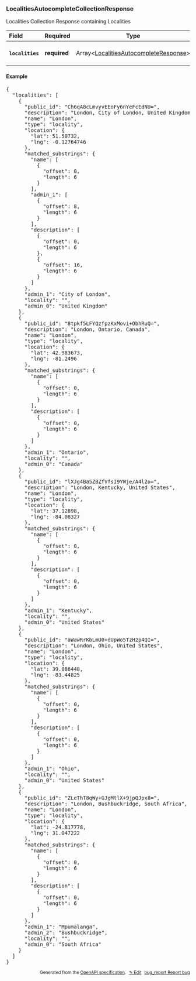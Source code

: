 <!--- This is a generated file, do not edit! -->
<!--- [START woosmap_http_schema_localitiesautocompletecollectionresponse] -->
<h3 class="schema-object" id="LocalitiesAutocompleteCollectionResponse">LocalitiesAutocompleteCollectionResponse</h3>

Localities Collection Response containing Localities

| Field                                                                                                                                 | Required     | Type                                                                                                            | Description                                                                                                                  |
| :------------------------------------------------------------------------------------------------------------------------------------ | ------------ | --------------------------------------------------------------------------------------------------------------- | ---------------------------------------------------------------------------------------------------------------------------- |
| <h4 id="LocalitiesAutocompleteCollectionResponse-localities" class="add-link schema-object-property-key"><code>localities</code></h4> | **required** | Array&lt;[LocalitiesAutocompleteResponse](#LocalitiesAutocompleteResponse "LocalitiesAutocompleteResponse")&gt; | See [LocalitiesAutocompleteResponse](#LocalitiesAutocompleteResponse "LocalitiesAutocompleteResponse") for more information. |

<h4 class="schema-object-example" id="LocalitiesAutocompleteCollectionResponse-example">Example</h4>

<pre class="notranslate lang-json prettyprint">{
  "localities": [
    {
      "public_id": "Ch6qA8cLmvyvEEoFy6nYeFcEdNU=",
      "description": "London, City of London, United Kingdom",
      "name": "London",
      "type": "locality",
      "location": {
        "lat": 51.50732,
        "lng": -0.12764746
      },
      "matched_substrings": {
        "name": [
          {
            "offset": 0,
            "length": 6
          }
        ],
        "admin_1": [
          {
            "offset": 8,
            "length": 6
          }
        ],
        "description": [
          {
            "offset": 0,
            "length": 6
          },
          {
            "offset": 16,
            "length": 6
          }
        ]
      },
      "admin_1": "City of London",
      "locality": "",
      "admin_0": "United Kingdom"
    },
    {
      "public_id": "8tpkf5LFYQzfpzKxMovi+ObhRuQ=",
      "description": "London, Ontario, Canada",
      "name": "London",
      "type": "locality",
      "location": {
        "lat": 42.983673,
        "lng": -81.2496
      },
      "matched_substrings": {
        "name": [
          {
            "offset": 0,
            "length": 6
          }
        ],
        "description": [
          {
            "offset": 0,
            "length": 6
          }
        ]
      },
      "admin_1": "Ontario",
      "locality": "",
      "admin_0": "Canada"
    },
    {
      "public_id": "lXJg4Ba5ZBZfVfsI9YWje/A4l2o=",
      "description": "London, Kentucky, United States",
      "name": "London",
      "type": "locality",
      "location": {
        "lat": 37.12898,
        "lng": -84.08327
      },
      "matched_substrings": {
        "name": [
          {
            "offset": 0,
            "length": 6
          }
        ],
        "description": [
          {
            "offset": 0,
            "length": 6
          }
        ]
      },
      "admin_1": "Kentucky",
      "locality": "",
      "admin_0": "United States"
    },
    {
      "public_id": "aWawRrKbLmU0+dUpWo5TzH2p4QI=",
      "description": "London, Ohio, United States",
      "name": "London",
      "type": "locality",
      "location": {
        "lat": 39.886448,
        "lng": -83.44825
      },
      "matched_substrings": {
        "name": [
          {
            "offset": 0,
            "length": 6
          }
        ],
        "description": [
          {
            "offset": 0,
            "length": 6
          }
        ]
      },
      "admin_1": "Ohio",
      "locality": "",
      "admin_0": "United States"
    },
    {
      "public_id": "ZLeThT8qWy+GJgMtlX+9jpQJpx8=",
      "description": "London, Bushbuckridge, South Africa",
      "name": "London",
      "type": "locality",
      "location": {
        "lat": -24.817778,
        "lng": 31.047222
      },
      "matched_substrings": {
        "name": [
          {
            "offset": 0,
            "length": 6
          }
        ],
        "description": [
          {
            "offset": 0,
            "length": 6
          }
        ]
      },
      "admin_1": "Mpumalanga",
      "admin_2": "Bushbuckridge",
      "locality": "",
      "admin_0": "South Africa"
    }
  ]
}</pre>

<p style="text-align: right; font-size: smaller;">Generated from the <a data-label="openapi-github" href="https://github.com/woosmap/openapi-specification" title="Woosmap OpenAPI Specification" class="external">OpenAPI specification</a>.
<a data-label="openapi-github-woosmap-http-schema-localitiesautocompletecollectionresponse" data-action="edit" style="margin-left: 5px;" href="https://github.com/woosmap/openapi-specification/blob/main/specification/schemas/LocalitiesAutocompleteCollectionResponse.yml" title="Edit on GitHub">✎ Edit</a>
<a data-label="openapi-github-woosmap-http-schema-localitiesautocompletecollectionresponse" data-action="bug" style="margin-left: 5px;" href="https://github.com/woosmap/openapi-specification/issues/new?assignees=&labels=type%3A+bug%2C+triage+me&template=bug_report.md&title=[schemas] Bug - LocalitiesAutocompleteCollectionResponse" title="File bug for schemas on GitHub"><span class="material-icons">bug_report</span> Report bug</a>
</p>

<!--- [END woosmap_http_schema_localitiesautocompletecollectionresponse] -->
